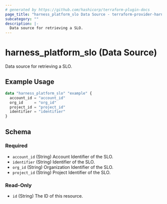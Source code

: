 ```yaml
---
# generated by https://github.com/hashicorp/terraform-plugin-docs
page_title: "harness_platform_slo Data Source - terraform-provider-harness"
subcategory: ""
description: |-
  Data source for retrieving a SLO.
---
```


# harness_platform_slo (Data Source)

Data source for retrieving a SLO.

## Example Usage

```terraform
data "harness_platform_slo" "example" {
  account_id = "account_id"
  org_id     = "org_id"
  project_id = "project_id"
  identifier = "identifier"
}
```

<!-- schema generated by tfplugindocs -->
## Schema

### Required

- `account_id` (String) Account Identifier of the SLO.
- `identifier` (String) Identifier of the SLO.
- `org_id` (String) Organization Identifier of the SLO.
- `project_id` (String) Project Identifier of the SLO.

### Read-Only

- `id` (String) The ID of this resource.


